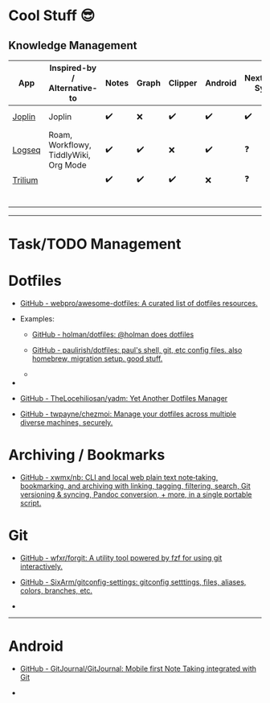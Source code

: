 # Cool Stuff 😎

## Knowledge Management

| App                                                  | Inspired-by / Alternative-to          | Notes | Graph | Clipper | Android | Nextcloud<br />Sync | WYSIWYG | App file-type         | Extras                 | Notes                     |
| ---------------------------------------------------- | ------------------------------------- |:----- | ----- | ------- |:------- | ------------------- | ------- | --------------------- | ---------------------- | ------------------------- |
| [Joplin](https://github.com/laurent22/joplinhttps:/) | Joplin                                | ✔️    | ❌     | ✔️      | ✔️      | ✔️                  | ⚠️      | AppImage (integrated) | Has CLI                |                           |
| [Logseq](https://github.com/logseq/logseqhttps:/)    | Roam, Workflowy, TiddlyWiki, Org Mode | ✔️    | ✔️    | ❌       | ✔️      | ❓                   | ✔️      | AppImage              | **ZOTERO INTEGRATION** | Still sandboxing this one |
| [Trilium](https://github.com/zadam/trilium)          |                                       | ✔️    | ✔️    | ✔️      | ❌       | ❓                   | ✔️      | deb                   |                        | NOT TRIED                 |
|                                                      |                                       |       |       |         |         |                     |         |                       |                        |                           |
|                                                      |                                       |       |       |         |         |                     |         |                       |                        |                           |
|                                                      |                                       |       |       |         |         |                     |         |                       |                        |                           |
|                                                      |                                       |       |       |         |         |                     |         |                       |                        |                           |
|                                                      |                                       |       |       |         |         |                     |         |                       |                        |                           |
|                                                      |                                       |       |       |         |         |                     |         |                       |                        |                           |

---

# Task/TODO Management



# Dotfiles

- [GitHub - webpro/awesome-dotfiles: A curated list of dotfiles resources.](https://github.com/webpro/awesome-dotfiles)

- Examples:
  
   - [GitHub - holman/dotfiles: @holman does dotfiles](https://github.com/holman/dotfiles)
  
   - [GitHub - paulirish/dotfiles: paul&#39;s shell, git, etc config files. also homebrew, migration setup. good stuff.](https://github.com/paulirish/dotfiles)
  
   - 

- 

- [GitHub - TheLocehiliosan/yadm: Yet Another Dotfiles Manager](https://github.com/TheLocehiliosan/yadm)

- [GitHub - twpayne/chezmoi: Manage your dotfiles across multiple diverse machines, securely.](https://github.com/twpayne/chezmoi) 



# Archiving / Bookmarks

- [GitHub - xwmx/nb: CLI and local web plain text note‑taking, bookmarking, and archiving with linking, tagging, filtering, search, Git versioning & syncing, Pandoc conversion, + more, in a single portable script.](https://github.com/xwmx/nb)



# Git

- [GitHub - wfxr/forgit: A utility tool powered by fzf for using git interactively.](https://github.com/wfxr/forgit)

- [GitHub - SixArm/gitconfig-settings: gitconfig setttings, files, aliases, colors, branches, etc.](https://github.com/SixArm/gitconfig-settings)

- 



---



# Android

- [GitHub - GitJournal/GitJournal: Mobile first Note Taking integrated with Git](https://github.com/GitJournal/GitJournal)

- 
